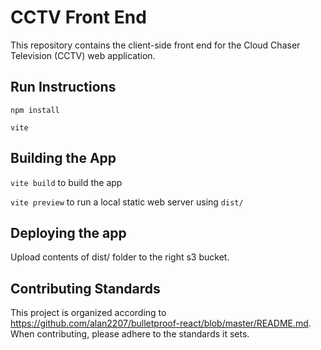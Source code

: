 # CCTV Front End

This repository contains the client-side front end for the Cloud Chaser Television (CCTV) web application.

## Run Instructions
```npm install```

```vite```

## Building the App

```vite build``` to build the app

```vite preview``` to run a local static web server using ```dist/```

## Deploying the app

Upload contents of dist/ folder to the right s3 bucket.

## Contributing Standards

This project is organized according to https://github.com/alan2207/bulletproof-react/blob/master/README.md.
When contributing, please adhere to the standards it sets.
